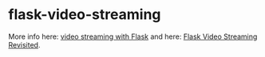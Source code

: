 flask-video-streaming
=====================

More info here: [video streaming with Flask](http://blog.miguelgrinberg.com/post/video-streaming-with-flask) and here: [Flask Video Streaming Revisited](http://blog.miguelgrinberg.com/post/flask-video-streaming-revisited).

